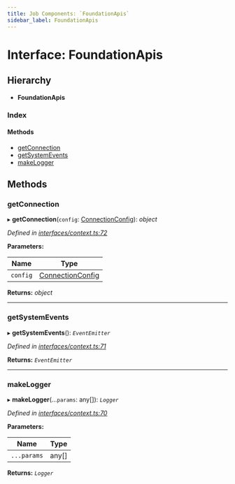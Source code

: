 ```yaml
---
title: Job Components: `FoundationApis`
sidebar_label: FoundationApis
---
```


# Interface: FoundationApis

## Hierarchy

* **FoundationApis**

### Index

#### Methods

* [getConnection](foundationapis.md#getconnection)
* [getSystemEvents](foundationapis.md#getsystemevents)
* [makeLogger](foundationapis.md#makelogger)

## Methods

###  getConnection

▸ **getConnection**(`config`: [ConnectionConfig](connectionconfig.md)): *object*

*Defined in [interfaces/context.ts:72](https://github.com/terascope/teraslice/blob/6aab1cd2/packages/job-components/src/interfaces/context.ts#L72)*

**Parameters:**

Name | Type |
------ | ------ |
`config` | [ConnectionConfig](connectionconfig.md) |

**Returns:** *object*

___

###  getSystemEvents

▸ **getSystemEvents**(): *`EventEmitter`*

*Defined in [interfaces/context.ts:71](https://github.com/terascope/teraslice/blob/6aab1cd2/packages/job-components/src/interfaces/context.ts#L71)*

**Returns:** *`EventEmitter`*

___

###  makeLogger

▸ **makeLogger**(...`params`: any[]): *`Logger`*

*Defined in [interfaces/context.ts:70](https://github.com/terascope/teraslice/blob/6aab1cd2/packages/job-components/src/interfaces/context.ts#L70)*

**Parameters:**

Name | Type |
------ | ------ |
`...params` | any[] |

**Returns:** *`Logger`*
